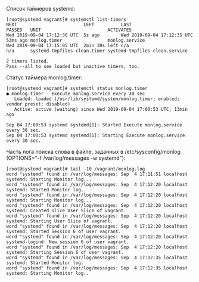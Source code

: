 
Список таймеров systemd:

    [root@systemd vagrant]# systemctl list-timers 
    NEXT                         LEFT          LAST                         PASSED   UNIT                         ACTIVATES
    Wed 2019-09-04 17:12:30 UTC  5s ago        Wed 2019-09-04 17:12:35 UTC  53ms ago monlog.timer                 monlog.service
    Wed 2019-09-04 17:15:05 UTC  2min 30s left n/a                          n/a      systemd-tmpfiles-clean.timer systemd-tmpfiles-clean.service

    2 timers listed.
    Pass --all to see loaded but inactive timers, too.

Статус таймера monlog.timer:

    [root@systemd vagrant]# systemctl status monlog.timer 
    ● monlog.timer - Execute monlog.service every 30 sec
       Loaded: loaded (/usr/lib/systemd/system/monlog.timer; enabled; vendor preset: disabled)
       Active: active (waiting) since Wed 2019-09-04 17:00:53 UTC; 13min ago

    Sep 04 17:00:53 systemd systemd[1]: Started Execute monlog.service every 30 sec.
    Sep 04 17:00:53 systemd systemd[1]: Starting Execute monlog.service every 30 sec.


Часть лога поиска слова в файле, заданных в /etc/sysconfig/monlog (OPTIONS="-f /var/log/messages -w systemd"):

    [root@systemd vagrant]# tail -10 /vagrant/monlog.log 
    word "systemd" found in /var/log/messages: Sep  4 17:11:51 localhost systemd: Starting Monitor log...
    word "systemd" found in /var/log/messages: Sep  4 17:12:20 localhost systemd: Started Monitor log.
    word "systemd" found in /var/log/messages: Sep  4 17:12:20 localhost systemd: Starting Monitor log...
    word "systemd" found in /var/log/messages: Sep  4 17:12:20 localhost systemd: Created slice User Slice of vagrant.
    word "systemd" found in /var/log/messages: Sep  4 17:12:20 localhost systemd: Starting User Slice of vagrant.
    word "systemd" found in /var/log/messages: Sep  4 17:12:20 localhost systemd: Started Session 6 of user vagrant.
    word "systemd" found in /var/log/messages: Sep  4 17:12:20 localhost systemd-logind: New session 6 of user vagrant.
    word "systemd" found in /var/log/messages: Sep  4 17:12:20 localhost systemd: Starting Session 6 of user vagrant.
    word "systemd" found in /var/log/messages: Sep  4 17:12:35 localhost systemd: Started Monitor log.
    word "systemd" found in /var/log/messages: Sep  4 17:12:35 localhost systemd: Starting Monitor log..

